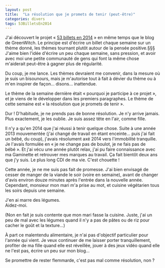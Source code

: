 ```yaml
---
layout: post
title:  "La résolution que je promets de tenir (peut-être)"
categories: divers
tags: 53BilletsEn2014
---
```


J'ai découvert le projet « [53 billets en 2014][greenwitch] » en même temps que le blog de GreenWitch. Le principe est d'écrire un billet chaque semaine sur un thème donné, les thèmes tournant plutôt autour de la pensée positive.§§§ J'aime bien l'idée d'écrire un peu chaque semaine, sans pression, et avoir avec moi une petite communauté de gens qui font la même chose m'aiderait peut-être à gagner plus de régularité.

Du coup, je me lance. Les thèmes devraient me convenir, dans la mesure où je suis un bisounours, mais je m'autorise tout à fait à dévier du thème ou à m'en inspirer de façon… disons… inattendue.

Le thème de la semaine dernière était « pourquoi je participe à ce projet », et je viens de le développer dans les premiers paragraphes. Le thème de cette semaine est « la résolution que je promets de tenir ».

Dur ! D'habitude, je ne prends pas de bonne résolution. Je n'y arrive jamais. Plus exactement, je les oublie. Je suis assez tête en l'air, comme fille.

Il n'y a qu'en 2014 que j'ai réussi à tenir quelque chose. Suite à une année 2013 mouvementée (j'ai changé de travail en étant enceinte… puis j'ai fait un bébé, du coup), j'avais résolument axé 2014 vers l'immobilité tranquille. Je l'avais formulée en « je ne change pas de boulot, je ne fais pas de bébé ». Et j'ai vécu une année plutôt relax, j'ai pu faire connaissance avec ma Gaminette et retrouver mes marques au travail. Ça fait bientôt deux ans que j'y suis. Le plus long CDI de ma vie. C'est chouette !

Cette année, je ne me suis pas fait de promesse. J'ai bien envisagé de cesser de manger de la viande le soir (voire en semaine), avant de changer d'avis environ douze minutes après l'entrée dans la nouvelle année. Cependant, monsieur mon mari m'a prise au mot, et cuisine végétarien tous les soirs depuis une semaine.

J'en ai marre des légumes.  
Aidez-moi.

(Non en fait je suis contente que mon mari fasse la cuisine. Juste, j'ai un peu de mal avec les légumes quand il n'y a pas de pâtes ou de riz pour cacher le goût et la texture…)

À part ce malentendu alimentaire, je n'ai pas d'objectif particulier pour l'année qui vient. Je veux continuer de me laisser porter tranquillement, profiter de ma fille quand elle est réveillée, jouer à des jeux vidéo quand elle ne l'est pas, écrire un peu sur mon blog…

Se promettre de rester flemmarde, c'est pas mal comme résolution, non ?

[greenwitch]: https://greenwitch3.wordpress.com/2015/01/05/pourquoi-je-participe-a-ce-projet-53billetsen2015-1/
